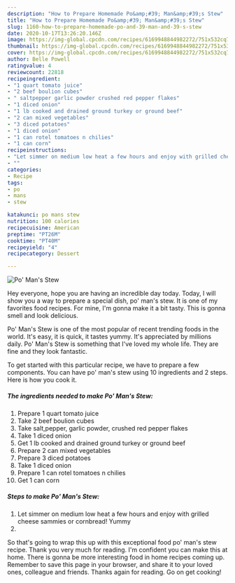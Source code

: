 ```yaml
---
description: "How to Prepare Homemade Po&amp;#39; Man&amp;#39;s Stew"
title: "How to Prepare Homemade Po&amp;#39; Man&amp;#39;s Stew"
slug: 1160-how-to-prepare-homemade-po-and-39-man-and-39-s-stew
date: 2020-10-17T13:26:20.146Z
image: https://img-global.cpcdn.com/recipes/6169948844982272/751x532cq70/po-mans-stew-recipe-main-photo.jpg
thumbnail: https://img-global.cpcdn.com/recipes/6169948844982272/751x532cq70/po-mans-stew-recipe-main-photo.jpg
cover: https://img-global.cpcdn.com/recipes/6169948844982272/751x532cq70/po-mans-stew-recipe-main-photo.jpg
author: Belle Powell
ratingvalue: 4
reviewcount: 22818
recipeingredient:
- "1 quart tomato juice"
- "2 beef boulion cubes"
- " saltpepper garlic powder crushed red pepper flakes"
- "1 diced onion"
- "1 lb cooked and drained ground turkey or ground beef"
- "2 can mixed vegetables"
- "3 diced potatoes"
- "1 diced onion"
- "1 can rotel tomatoes n chilies"
- "1 can corn"
recipeinstructions:
- "Let simmer on medium low heat a few hours and enjoy with grilled cheese sammies or cornbread!  Yummy"
- ""
categories:
- Recipe
tags:
- po
- mans
- stew

katakunci: po mans stew 
nutrition: 100 calories
recipecuisine: American
preptime: "PT26M"
cooktime: "PT40M"
recipeyield: "4"
recipecategory: Dessert

---
```



![Po&#39; Man&#39;s Stew](https://img-global.cpcdn.com/recipes/6169948844982272/751x532cq70/po-mans-stew-recipe-main-photo.jpg)

Hey everyone, hope you are having an incredible day today. Today, I will show you a way to prepare a special dish, po&#39; man&#39;s stew. It is one of my favorites food recipes. For mine, I'm gonna make it a bit tasty. This is gonna smell and look delicious.



Po&#39; Man&#39;s Stew is one of the most popular of recent trending foods in the world. It's easy, it is quick, it tastes yummy. It's appreciated by millions daily. Po&#39; Man&#39;s Stew is something that I've loved my whole life. They are fine and they look fantastic.


To get started with this particular recipe, we have to prepare a few components. You can have po&#39; man&#39;s stew using 10 ingredients and 2 steps. Here is how you cook it.

<!--inarticleads1-->

##### The ingredients needed to make Po&#39; Man&#39;s Stew:

1. Prepare 1 quart tomato juice
1. Take 2 beef boulion cubes
1. Take  salt,pepper, garlic powder, crushed red pepper flakes
1. Take 1 diced onion
1. Get 1 lb cooked and drained ground turkey or ground beef
1. Prepare 2 can mixed vegetables
1. Prepare 3 diced potatoes
1. Take 1 diced onion
1. Prepare 1 can rotel tomatoes n chilies
1. Get 1 can corn




<!--inarticleads2-->

##### Steps to make Po&#39; Man&#39;s Stew:

1. Let simmer on medium low heat a few hours and enjoy with grilled cheese sammies or cornbread!  Yummy
1. 




So that's going to wrap this up with this exceptional food po&#39; man&#39;s stew recipe. Thank you very much for reading. I'm confident you can make this at home. There is gonna be more interesting food in home recipes coming up. Remember to save this page in your browser, and share it to your loved ones, colleague and friends. Thanks again for reading. Go on get cooking!
